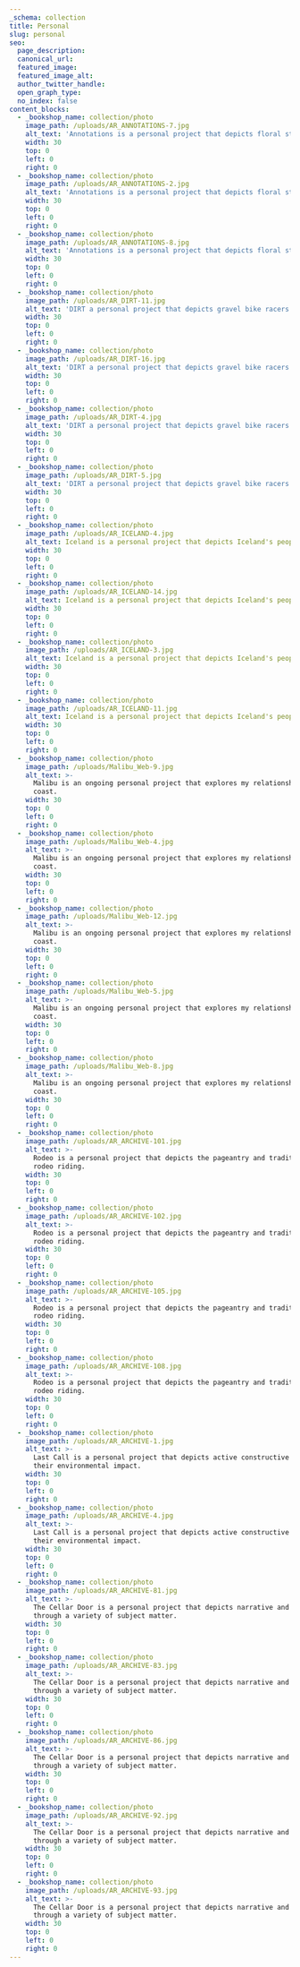 ```yaml
---
_schema: collection
title: Personal
slug: personal
seo:
  page_description:
  canonical_url:
  featured_image:
  featured_image_alt:
  author_twitter_handle:
  open_graph_type:
  no_index: false
content_blocks:
  - _bookshop_name: collection/photo
    image_path: /uploads/AR_ANNOTATIONS-7.jpg
    alt_text: 'Annotations is a personal project that depicts floral still lives. '
    width: 30
    top: 0
    left: 0
    right: 0
  - _bookshop_name: collection/photo
    image_path: /uploads/AR_ANNOTATIONS-2.jpg
    alt_text: 'Annotations is a personal project that depicts floral still lives. '
    width: 30
    top: 0
    left: 0
    right: 0
  - _bookshop_name: collection/photo
    image_path: /uploads/AR_ANNOTATIONS-8.jpg
    alt_text: 'Annotations is a personal project that depicts floral still lives. '
    width: 30
    top: 0
    left: 0
    right: 0
  - _bookshop_name: collection/photo
    image_path: /uploads/AR_DIRT-11.jpg
    alt_text: 'DIRT a personal project that depicts gravel bike racers in Iceland. '
    width: 30
    top: 0
    left: 0
    right: 0
  - _bookshop_name: collection/photo
    image_path: /uploads/AR_DIRT-16.jpg
    alt_text: 'DIRT a personal project that depicts gravel bike racers in Iceland. '
    width: 30
    top: 0
    left: 0
    right: 0
  - _bookshop_name: collection/photo
    image_path: /uploads/AR_DIRT-4.jpg
    alt_text: 'DIRT a personal project that depicts gravel bike racers in Iceland. '
    width: 30
    top: 0
    left: 0
    right: 0
  - _bookshop_name: collection/photo
    image_path: /uploads/AR_DIRT-5.jpg
    alt_text: 'DIRT a personal project that depicts gravel bike racers in Iceland. '
    width: 30
    top: 0
    left: 0
    right: 0
  - _bookshop_name: collection/photo
    image_path: /uploads/AR_ICELAND-4.jpg
    alt_text: Iceland is a personal project that depicts Iceland's people and landscape.
    width: 30
    top: 0
    left: 0
    right: 0
  - _bookshop_name: collection/photo
    image_path: /uploads/AR_ICELAND-14.jpg
    alt_text: Iceland is a personal project that depicts Iceland's people and landscape.
    width: 30
    top: 0
    left: 0
    right: 0
  - _bookshop_name: collection/photo
    image_path: /uploads/AR_ICELAND-3.jpg
    alt_text: Iceland is a personal project that depicts Iceland's people and landscape.
    width: 30
    top: 0
    left: 0
    right: 0
  - _bookshop_name: collection/photo
    image_path: /uploads/AR_ICELAND-11.jpg
    alt_text: Iceland is a personal project that depicts Iceland's people and landscape.
    width: 30
    top: 0
    left: 0
    right: 0
  - _bookshop_name: collection/photo
    image_path: /uploads/Malibu_Web-9.jpg
    alt_text: >-
      Malibu is an ongoing personal project that explores my relationship to the
      coast.
    width: 30
    top: 0
    left: 0
    right: 0
  - _bookshop_name: collection/photo
    image_path: /uploads/Malibu_Web-4.jpg
    alt_text: >-
      Malibu is an ongoing personal project that explores my relationship to the
      coast.
    width: 30
    top: 0
    left: 0
    right: 0
  - _bookshop_name: collection/photo
    image_path: /uploads/Malibu_Web-12.jpg
    alt_text: >-
      Malibu is an ongoing personal project that explores my relationship to the
      coast.
    width: 30
    top: 0
    left: 0
    right: 0
  - _bookshop_name: collection/photo
    image_path: /uploads/Malibu_Web-5.jpg
    alt_text: >-
      Malibu is an ongoing personal project that explores my relationship to the
      coast.
    width: 30
    top: 0
    left: 0
    right: 0
  - _bookshop_name: collection/photo
    image_path: /uploads/Malibu_Web-8.jpg
    alt_text: >-
      Malibu is an ongoing personal project that explores my relationship to the
      coast.
    width: 30
    top: 0
    left: 0
    right: 0
  - _bookshop_name: collection/photo
    image_path: /uploads/AR_ARCHIVE-101.jpg
    alt_text: >-
      Rodeo is a personal project that depicts the pageantry and traditions of
      rodeo riding. 
    width: 30
    top: 0
    left: 0
    right: 0
  - _bookshop_name: collection/photo
    image_path: /uploads/AR_ARCHIVE-102.jpg
    alt_text: >-
      Rodeo is a personal project that depicts the pageantry and traditions of
      rodeo riding. 
    width: 30
    top: 0
    left: 0
    right: 0
  - _bookshop_name: collection/photo
    image_path: /uploads/AR_ARCHIVE-105.jpg
    alt_text: >-
      Rodeo is a personal project that depicts the pageantry and traditions of
      rodeo riding. 
    width: 30
    top: 0
    left: 0
    right: 0
  - _bookshop_name: collection/photo
    image_path: /uploads/AR_ARCHIVE-108.jpg
    alt_text: >-
      Rodeo is a personal project that depicts the pageantry and traditions of
      rodeo riding. 
    width: 30
    top: 0
    left: 0
    right: 0
  - _bookshop_name: collection/photo
    image_path: /uploads/AR_ARCHIVE-1.jpg
    alt_text: >-
      Last Call is a personal project that depicts active constructive zones and
      their environmental impact.
    width: 30
    top: 0
    left: 0
    right: 0
  - _bookshop_name: collection/photo
    image_path: /uploads/AR_ARCHIVE-4.jpg
    alt_text: >-
      Last Call is a personal project that depicts active constructive zones and
      their environmental impact.
    width: 30
    top: 0
    left: 0
    right: 0
  - _bookshop_name: collection/photo
    image_path: /uploads/AR_ARCHIVE-81.jpg
    alt_text: >-
      The Cellar Door is a personal project that depicts narrative and mystery
      through a variety of subject matter.
    width: 30
    top: 0
    left: 0
    right: 0
  - _bookshop_name: collection/photo
    image_path: /uploads/AR_ARCHIVE-83.jpg
    alt_text: >-
      The Cellar Door is a personal project that depicts narrative and mystery
      through a variety of subject matter.
    width: 30
    top: 0
    left: 0
    right: 0
  - _bookshop_name: collection/photo
    image_path: /uploads/AR_ARCHIVE-86.jpg
    alt_text: >-
      The Cellar Door is a personal project that depicts narrative and mystery
      through a variety of subject matter.
    width: 30
    top: 0
    left: 0
    right: 0
  - _bookshop_name: collection/photo
    image_path: /uploads/AR_ARCHIVE-92.jpg
    alt_text: >-
      The Cellar Door is a personal project that depicts narrative and mystery
      through a variety of subject matter.
    width: 30
    top: 0
    left: 0
    right: 0
  - _bookshop_name: collection/photo
    image_path: /uploads/AR_ARCHIVE-93.jpg
    alt_text: >-
      The Cellar Door is a personal project that depicts narrative and mystery
      through a variety of subject matter.
    width: 30
    top: 0
    left: 0
    right: 0
---
```

